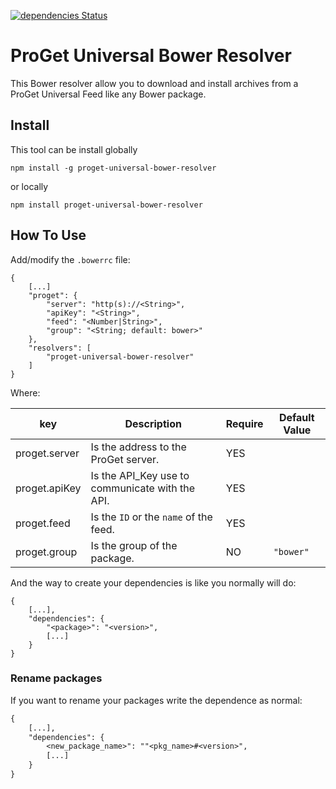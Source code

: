 [![dependencies Status](https://david-dm.org/WoltersKluwerCanada/proget-universal-bower-resolver/status.svg)](https://david-dm.org/WoltersKluwerCanada/proget-universal-bower-resolver)

# ProGet Universal Bower Resolver

This Bower resolver allow you to download and install archives from a ProGet Universal Feed like any Bower package.

## Install
This tool can be install globally
```
npm install -g proget-universal-bower-resolver
```
or locally
```
npm install proget-universal-bower-resolver
```

## How To Use

Add/modify the `.bowerrc` file:
```text
{
    [...]
    "proget": {
        "server": "http(s)://<String>",
        "apiKey": "<String>",
        "feed": "<Number|String>",
        "group": "<String; default: bower>"
    },
    "resolvers": [
        "proget-universal-bower-resolver"
    ]
}
```

Where:

| key           | Description | Require | Default Value |
|---------------|-------------|---------|---------------|
| proget.server | Is the address to the ProGet server. | YES | |
| proget.apiKey | Is the API_Key use to communicate with the API. | YES | |
| proget.feed   | Is the `ID` or the `name` of the feed. | YES | |
| proget.group  | Is the group of the package. | NO | `"bower"` |

And the way to create your dependencies is like you normally will do:
```text
{
    [...],
    "dependencies": {
        "<package>": "<version>",
        [...]
    }
}
```

### Rename packages

If you want to rename your packages write the dependence as normal:

```txt
{
    [...],
    "dependencies": {
        <new_package_name>": ""<pkg_name>#<version>",
        [...]
    }
}
```
